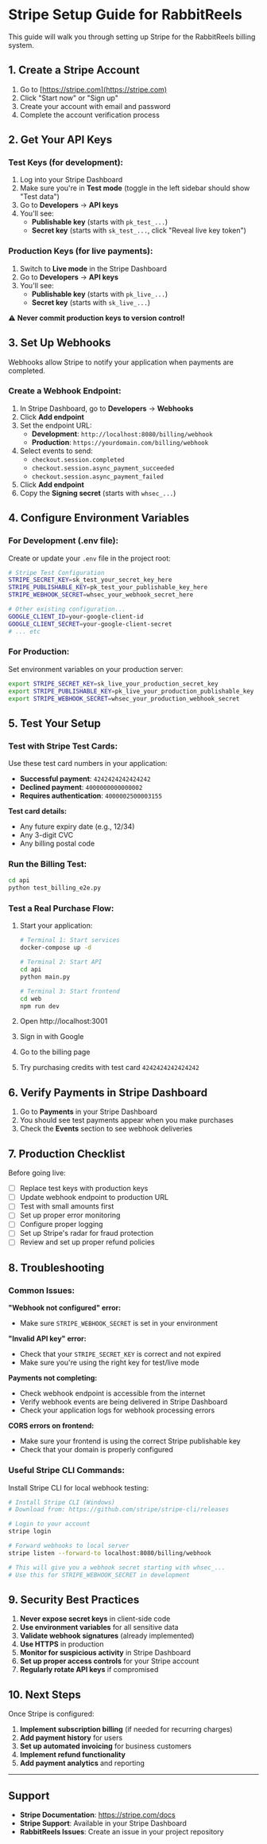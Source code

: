 # Stripe Setup Guide for RabbitReels

This guide will walk you through setting up Stripe for the RabbitReels billing system.

## 1. Create a Stripe Account

1. Go to [https://stripe.com](https://stripe.com)
2. Click "Start now" or "Sign up"
3. Create your account with email and password
4. Complete the account verification process

## 2. Get Your API Keys

### Test Keys (for development):

1. Log into your Stripe Dashboard
2. Make sure you're in **Test mode** (toggle in the left sidebar should show "Test data")
3. Go to **Developers** → **API keys**
4. You'll see:
   - **Publishable key** (starts with `pk_test_...`)
   - **Secret key** (starts with `sk_test_...`, click "Reveal live key token")

### Production Keys (for live payments):

1. Switch to **Live mode** in the Stripe Dashboard
2. Go to **Developers** → **API keys**
3. You'll see:
   - **Publishable key** (starts with `pk_live_...`)
   - **Secret key** (starts with `sk_live_...`)

⚠️ **Never commit production keys to version control!**

## 3. Set Up Webhooks

Webhooks allow Stripe to notify your application when payments are completed.

### Create a Webhook Endpoint:

1. In Stripe Dashboard, go to **Developers** → **Webhooks**
2. Click **Add endpoint**
3. Set the endpoint URL:
   - **Development**: `http://localhost:8080/billing/webhook`
   - **Production**: `https://yourdomain.com/billing/webhook`
4. Select events to send:
   - `checkout.session.completed`
   - `checkout.session.async_payment_succeeded`
   - `checkout.session.async_payment_failed`
5. Click **Add endpoint**
6. Copy the **Signing secret** (starts with `whsec_...`)

## 4. Configure Environment Variables

### For Development (.env file):

Create or update your `.env` file in the project root:

```bash
# Stripe Test Configuration
STRIPE_SECRET_KEY=sk_test_your_secret_key_here
STRIPE_PUBLISHABLE_KEY=pk_test_your_publishable_key_here
STRIPE_WEBHOOK_SECRET=whsec_your_webhook_secret_here

# Other existing configuration...
GOOGLE_CLIENT_ID=your-google-client-id
GOOGLE_CLIENT_SECRET=your-google-client-secret
# ... etc
```

### For Production:

Set environment variables on your production server:

```bash
export STRIPE_SECRET_KEY=sk_live_your_production_secret_key
export STRIPE_PUBLISHABLE_KEY=pk_live_your_production_publishable_key
export STRIPE_WEBHOOK_SECRET=whsec_your_production_webhook_secret
```

## 5. Test Your Setup

### Test with Stripe Test Cards:

Use these test card numbers in your application:

- **Successful payment**: `4242424242424242`
- **Declined payment**: `4000000000000002`
- **Requires authentication**: `4000002500003155`

**Test card details:**
- Any future expiry date (e.g., 12/34)
- Any 3-digit CVC
- Any billing postal code

### Run the Billing Test:

```bash
cd api
python test_billing_e2e.py
```

### Test a Real Purchase Flow:

1. Start your application:
   ```bash
   # Terminal 1: Start services
   docker-compose up -d
   
   # Terminal 2: Start API
   cd api
   python main.py
   
   # Terminal 3: Start frontend
   cd web
   npm run dev
   ```

2. Open http://localhost:3001
3. Sign in with Google
4. Go to the billing page
5. Try purchasing credits with test card `4242424242424242`

## 6. Verify Payments in Stripe Dashboard

1. Go to **Payments** in your Stripe Dashboard
2. You should see test payments appear when you make purchases
3. Check the **Events** section to see webhook deliveries

## 7. Production Checklist

Before going live:

- [ ] Replace test keys with production keys
- [ ] Update webhook endpoint to production URL
- [ ] Test with small amounts first
- [ ] Set up proper error monitoring
- [ ] Configure proper logging
- [ ] Set up Stripe's radar for fraud protection
- [ ] Review and set up proper refund policies

## 8. Troubleshooting

### Common Issues:

**"Webhook not configured" error:**
- Make sure `STRIPE_WEBHOOK_SECRET` is set in your environment

**"Invalid API key" error:**
- Check that your `STRIPE_SECRET_KEY` is correct and not expired
- Make sure you're using the right key for test/live mode

**Payments not completing:**
- Check webhook endpoint is accessible from the internet
- Verify webhook events are being delivered in Stripe Dashboard
- Check your application logs for webhook processing errors

**CORS errors on frontend:**
- Make sure your frontend is using the correct Stripe publishable key
- Check that your domain is properly configured

### Useful Stripe CLI Commands:

Install Stripe CLI for local webhook testing:

```bash
# Install Stripe CLI (Windows)
# Download from: https://github.com/stripe/stripe-cli/releases

# Login to your account
stripe login

# Forward webhooks to local server
stripe listen --forward-to localhost:8080/billing/webhook

# This will give you a webhook secret starting with whsec_...
# Use this for STRIPE_WEBHOOK_SECRET in development
```

## 9. Security Best Practices

1. **Never expose secret keys** in client-side code
2. **Use environment variables** for all sensitive data
3. **Validate webhook signatures** (already implemented)
4. **Use HTTPS** in production
5. **Monitor for suspicious activity** in Stripe Dashboard
6. **Set up proper access controls** for your Stripe account
7. **Regularly rotate API keys** if compromised

## 10. Next Steps

Once Stripe is configured:

1. **Implement subscription billing** (if needed for recurring charges)
2. **Add payment history** for users
3. **Set up automated invoicing** for business customers
4. **Implement refund functionality**
5. **Add payment analytics** and reporting

---

## Support

- **Stripe Documentation**: https://stripe.com/docs
- **Stripe Support**: Available in your Stripe Dashboard
- **RabbitReels Issues**: Create an issue in your project repository
